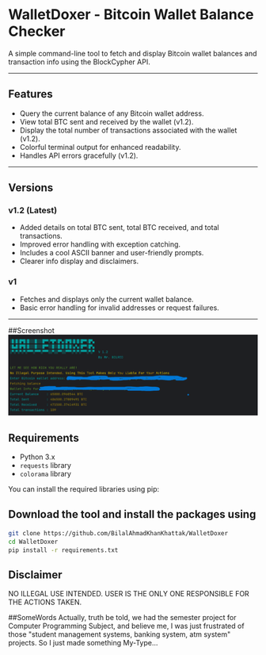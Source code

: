 # WalletDoxer - Bitcoin Wallet Balance Checker

A simple command-line tool to fetch and display Bitcoin wallet balances and transaction info using the BlockCypher API.

---

## Features

- Query the current balance of any Bitcoin wallet address.
- View total BTC sent and received by the wallet (v1.2).
- Display the total number of transactions associated with the wallet (v1.2).
- Colorful terminal output for enhanced readability.
- Handles API errors gracefully (v1.2).

---

## Versions

### v1.2 (Latest)

- Added details on total BTC sent, total BTC received, and total transactions.
- Improved error handling with exception catching.
- Includes a cool ASCII banner and user-friendly prompts.
- Clearer info display and disclaimers.

### v1

- Fetches and displays only the current wallet balance.
- Basic error handling for invalid addresses or request failures.

---

##Screenshot
![!image](https://github.com/BilalAhmadKhanKhattak/WalletDoxer/blob/main/ScreenshotWalletDoxer.png)
## Requirements

- Python 3.x
- `requests` library
- `colorama` library

You can install the required libraries using pip:

## Download the tool and install the packages using
```bash
git clone https://github.com/BilalAhmadKhanKhattak/WalletDoxer
cd WalletDoxer
pip install -r requirements.txt
```
## Disclaimer
NO ILLEGAL USE INTENDED. USER IS THE ONLY ONE RESPONSIBLE FOR THE ACTIONS TAKEN.

##SomeWords
Actually, truth be told, we had the semester project for Computer Programming Subject, and believe me, I was just frustrated of those "student management systems, banking system, atm system" projects. So I just made something My-Type... 
